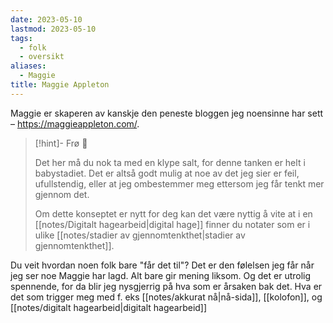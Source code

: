 ```yaml
---
date: 2023-05-10
lastmod: 2023-05-10
tags:
  - folk
  - oversikt
aliases:
  - Maggie
title: Maggie Appleton
---
```

Maggie er skaperen av kanskje den peneste bloggen jeg noensinne har sett – https://maggieappleton.com/. 

> [!hint]- Frø  🌱
>
> Det her må du nok ta med en klype salt, for denne tanken er helt i babystadiet. Det er altså godt mulig at noe av det jeg sier er feil, ufullstendig, eller at jeg ombestemmer meg ettersom jeg får tenkt mer gjennom det.
> 
> Om dette konseptet er nytt for deg kan det være nyttig å vite at i en [[notes/Digitalt hagearbeid|digital hage]] finner du notater som er i ulike [[notes/stadier av gjennomtenkthet|stadier av gjennomtenkthet]].

Du veit hvordan noen folk bare "får det til"? Det er den følelsen jeg får når jeg ser noe Maggie har lagd. Alt bare gir mening liksom. Og det er utrolig spennende, for da blir jeg nysgjerrig på hva som er årsaken bak det. Hva er det som trigger meg med f. eks [[notes/akkurat nå|nå-sida]], [[kolofon]], og [[notes/digitalt hagearbeid|digitalt hagearbeid]]

